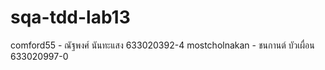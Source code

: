 # sqa-tdd-lab13

comford55 - ณัฐพงศ์ นันทะแสง 633020392-4
mostcholnakan - ชนกานต์ บัวเผื่อน 633020997-0
